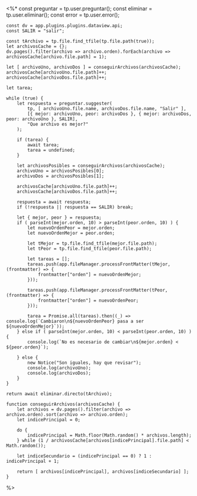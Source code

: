 <%*
    const preguntar = tp.user.preguntar();
    const eliminar = tp.user.eliminar();
    const error = tp.user.error();

    const dv = app.plugins.plugins.dataview.api;
    const SALIR = "salir";

    const tArchivo = tp.file.find_tfile(tp.file.path(true));
    let archivosCache = {};
    dv.pages().filter(archivo => archivo.orden).forEach(archivo => archivosCache[archivo.file.path] = 1);
    
    let [ archivoUno, archivoDos ] = conseguirArchivos(archivosCache);
    archivosCache[archivoUno.file.path]++;
    archivosCache[archivoDos.file.path]++;

    let tarea;

    while (true) {
        let respuesta = preguntar.suggester(
            tp, [ archivoUno.file.name, archivoDos.file.name, "Salir" ], 
            [{ mejor: archivoUno, peor: archivoDos }, { mejor: archivoDos, peor: archivoUno }, SALIR],
            "Que archivo es mejor?"
        );

        if (tarea) {
            await tarea;
            tarea = undefined;
        }

        let archivosPosibles = conseguirArchivos(archivosCache);
        archivoUno = archivosPosibles[0];
        archivoDos = archivosPosibles[1];

        archivosCache[archivoUno.file.path]++;
        archivosCache[archivoDos.file.path]++;

        respuesta = await respuesta;
        if (!respuesta || respuesta == SALIR) break;

        let { mejor, peor } = respuesta;
        if ( parseInt(mejor.orden, 10) > parseInt(peor.orden, 10) ) {
            let nuevoOrdenPeor = mejor.orden;
            let nuevoOrdenMejor = peor.orden;

            let tMejor = tp.file.find_tfile(mejor.file.path);
            let tPeor = tp.file.find_tfile(peor.file.path);

            let tareas = [];
            tareas.push(app.fileManager.processFrontMatter(tMejor, (frontmatter) => {
                frontmatter["orden"] = nuevoOrdenMejor;
            }));

            tareas.push(app.fileManager.processFrontMatter(tPeor, (frontmatter) => {
                frontmatter["orden"] = nuevoOrdenPeor;
            }));

            tarea = Promise.all(tareas).then((_) => console.log(`Cambiaron\n${nuevoOrdenPeor} pasa a ser ${nuevoOrdenMejor}`));
        } else if ( parseInt(mejor.orden, 10) < parseInt(peor.orden, 10) ) { 
            console.log(`No es necesario de cambiar\n${mejor.orden} < ${peor.orden}`);

        } else {
            new Notice("Son iguales, hay que revisar");
            console.log(archivoUno);
            console.log(archivoDos);
        }
    }
    
    return await eliminar.directo(tArchivo);

    function conseguirArchivos(archivosCache) {
        let archivos = dv.pages().filter(archivo => archivo.orden).sort(archivo => archivo.orden);
        let indicePrincipal = 0;

        do {
            indicePrincipal = Math.floor(Math.random() * archivos.length);
        } while (1 / archivosCache[archivos[indicePrincipal].file.path] < Math.random());

        let indiceSecundario = (indicePrincipal == 0) ? 1 : indicePrincipal + 1;

        return [ archivos[indicePrincipal], archivos[indiceSecundario] ];
    }
%>